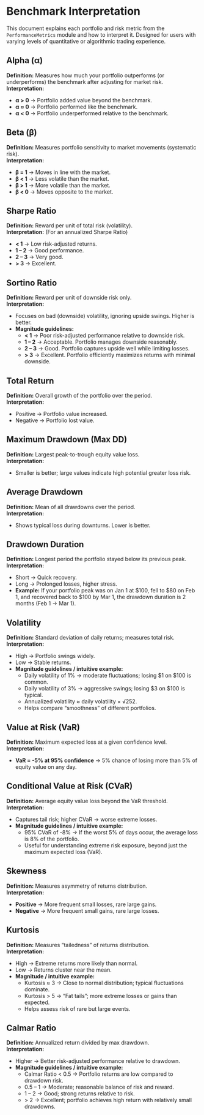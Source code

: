# Benchmark Interpretation

This document explains each portfolio and risk metric from the `PerformanceMetrics` module and how to interpret it. Designed for users with varying levels of quantitative or algorithmic trading experience.

## Alpha (α)

**Definition:** Measures how much your portfolio outperforms (or underperforms) the benchmark after adjusting for market risk.  
**Interpretation:**  

- **α > 0** → Portfolio added value beyond the benchmark.  
- **α ≈ 0** → Portfolio performed like the benchmark.  
- **α < 0** → Portfolio underperformed relative to the benchmark.  

## Beta (β)

**Definition:** Measures portfolio sensitivity to market movements (systematic risk).  
**Interpretation:**  

- **β = 1** → Moves in line with the market.  
- **β < 1** → Less volatile than the market.  
- **β > 1** → More volatile than the market.  
- **β < 0** → Moves opposite to the market.  

## Sharpe Ratio

**Definition:** Reward per unit of total risk (volatility).  
**Interpretation:** (For an annualized Sharpe Ratio)

- **< 1** → Low risk-adjusted returns.  
- **1 – 2** → Good performance.  
- **2 – 3** → Very good.  
- **> 3** → Excellent.  

## Sortino Ratio

**Definition:** Reward per unit of downside risk only.  
**Interpretation:**  

- Focuses on bad (downside) volatility, ignoring upside swings. Higher is better.  
- **Magnitude guidelines:**  
  - **< 1** → Poor risk-adjusted performance relative to downside risk.  
  - **1 – 2** → Acceptable. Portfolio manages downside reasonably.  
  - **2 – 3** → Good. Portfolio captures upside well while limiting losses.  
  - **> 3** → Excellent. Portfolio efficiently maximizes returns with minimal downside.  

## Total Return

**Definition:** Overall growth of the portfolio over the period.  
**Interpretation:**  

- Positive → Portfolio value increased.  
- Negative → Portfolio lost value.  

## Maximum Drawdown (Max DD)

**Definition:** Largest peak-to-trough equity value loss.  
**Interpretation:**  

- Smaller is better; large values indicate high potential greater loss risk.  

## Average Drawdown

**Definition:** Mean of all drawdowns over the period.  
**Interpretation:**  

- Shows typical loss during downturns. Lower is better.  

## Drawdown Duration

**Definition:** Longest period the portfolio stayed below its previous peak.  
**Interpretation:**  

- Short → Quick recovery.  
- Long → Prolonged losses, higher stress.  
- **Example:** If your portfolio peak was on Jan 1 at \$100, fell to \$80 on Feb 1, and recovered back to \$100 by Mar 1, the drawdown duration is 2 months (Feb 1 → Mar 1).  

## Volatility

**Definition:** Standard deviation of daily returns; measures total risk.  
**Interpretation:**  

- High → Portfolio swings widely.  
- Low → Stable returns.  
- **Magnitude guidelines / intuitive example:**  
  - Daily volatility of 1% → moderate fluctuations; losing \$1 on \$100 is common.  
  - Daily volatility of 3% → aggressive swings; losing \$3 on \$100 is typical.  
  - Annualized volatility ≈ daily volatility × √252.  
  - Helps compare “smoothness” of different portfolios.  

## Value at Risk (VaR)

**Definition:** Maximum expected loss at a given confidence level.  
**Interpretation:**  

- **VaR = -5% at 95% confidence** → 5% chance of losing more than 5% of equity value on any day.  

## Conditional Value at Risk (CVaR)

**Definition:** Average equity value loss beyond the VaR threshold.  
**Interpretation:**  

- Captures tail risk; higher CVaR → worse extreme losses.  
- **Magnitude guidelines / intuitive example:**  
  - 95% CVaR of -8% → If the worst 5% of days occur, the average loss is 8% of the portfolio.  
  - Useful for understanding extreme risk exposure, beyond just the maximum expected loss (VaR).  

## Skewness

**Definition:** Measures asymmetry of returns distribution.  
**Interpretation:**  

- **Positive** → More frequent small losses, rare large gains.  
- **Negative** → More frequent small gains, rare large losses.  

## Kurtosis

**Definition:** Measures “tailedness” of returns distribution.  
**Interpretation:**  

- High → Extreme returns more likely than normal.  
- Low → Returns cluster near the mean.  
- **Magnitude / intuitive example:**  
  - Kurtosis ≈ 3 → Close to normal distribution; typical fluctuations dominate.  
  - Kurtosis > 5 → “Fat tails”; more extreme losses or gains than expected.  
  - Helps assess risk of rare but large events.  

## Calmar Ratio

**Definition:** Annualized return divided by max drawdown.  
**Interpretation:**  

- Higher → Better risk-adjusted performance relative to drawdown.  
- **Magnitude guidelines / intuitive example:**  
  - Calmar Ratio < 0.5 → Portfolio returns are low compared to drawdown risk.  
  - 0.5 – 1 → Moderate; reasonable balance of risk and reward.  
  - 1 – 2 → Good; strong returns relative to risk.  
  - \> 2 → Excellent; portfolio achieves high return with relatively small drawdowns.  
